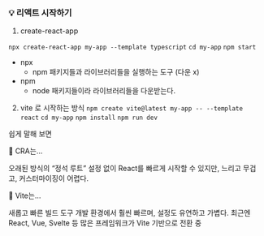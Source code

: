 ### 💡 리액트 시작하기

1. create-react-app

`npx create-react-app my-app --template typescript`
`cd my-app`
`npm start`

- npx
  - npm 패키지들과 라이브러리들을 실행하는 도구 (다운 x)
- npm
  - node 패키지들이라 라이브러리들을 다운받는다.

2. vite 로 시작하는 방식
`npm create vite@latest my-app -- --template react`
`cd my-app`
`npm install`
`npm run dev`



쉽게 말해 보면

🔹 CRA는…

오래된 방식의 “정석 루트”
설정 없이 React를 빠르게 시작할 수 있지만,
느리고 무겁고, 커스터마이징이 어렵다.

🔹 Vite는…

새롭고 빠른 빌드 도구
개발 환경에서 훨씬 빠르며, 설정도 유연하고 가볍다.
최근엔 React, Vue, Svelte 등 많은 프레임워크가 Vite 기반으로 전환 중

